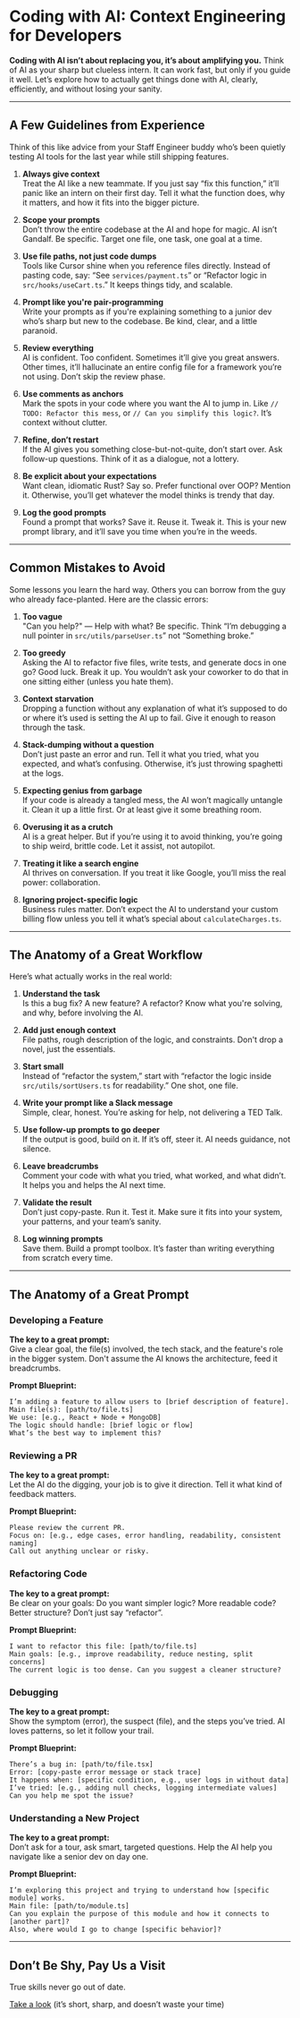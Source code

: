 # Coding with AI: Context Engineering for Developers

**Coding with AI isn’t about replacing you, it’s about amplifying you.** 
Think of AI as your sharp but clueless intern. It can work fast, but only if you guide it well.
Let’s explore how to actually get things done with AI, clearly, efficiently, and without losing your sanity.

---

## A Few Guidelines from Experience

Think of this like advice from your Staff Engineer buddy who’s been quietly testing AI tools for the last year while still shipping features.

1. **Always give context**\
   Treat the AI like a new teammate. If you just say “fix this function,” it’ll panic like an intern on their first day. Tell it what the function does, why it matters, and how it fits into the bigger picture.

2. **Scope your prompts**\
   Don’t throw the entire codebase at the AI and hope for magic. AI isn’t Gandalf. Be specific. Target one file, one task, one goal at a time.

3. **Use file paths, not just code dumps**\
   Tools like Cursor shine when you reference files directly. Instead of pasting code, say: “See `services/payment.ts`” or “Refactor logic in `src/hooks/useCart.ts`.” It keeps things tidy, and scalable.

4. **Prompt like you're pair-programming**\
   Write your prompts as if you're explaining something to a junior dev who’s sharp but new to the codebase. Be kind, clear, and a little paranoid.

5. **Review everything**\
   AI is confident. Too confident. Sometimes it’ll give you great answers. Other times, it’ll hallucinate an entire config file for a framework you’re not using. Don’t skip the review phase.

6. **Use comments as anchors**\
   Mark the spots in your code where you want the AI to jump in. Like `// TODO: Refactor this mess`, or `// Can you simplify this logic?`. It’s context without clutter.

7. **Refine, don’t restart**\
   If the AI gives you something close-but-not-quite, don’t start over. Ask follow-up questions. Think of it as a dialogue, not a lottery.

8. **Be explicit about your expectations**\
   Want clean, idiomatic Rust? Say so. Prefer functional over OOP? Mention it. Otherwise, you’ll get whatever the model thinks is trendy that day.

9. **Log the good prompts**\
   Found a prompt that works? Save it. Reuse it. Tweak it. This is your new prompt library, and it’ll save you time when you’re in the weeds.

---

## Common Mistakes to Avoid

Some lessons you learn the hard way. Others you can borrow from the guy who already face-planted. Here are the classic errors:

1. **Too vague**\
   "Can you help?" — Help with what? Be specific. Think “I’m debugging a null pointer in `src/utils/parseUser.ts`” not “Something broke.”

2. **Too greedy**\
   Asking the AI to refactor five files, write tests, and generate docs in one go? Good luck. Break it up. You wouldn’t ask your coworker to do that in one sitting either (unless you hate them).

3. **Context starvation**\
   Dropping a function without any explanation of what it’s supposed to do or where it’s used is setting the AI up to fail. Give it enough to reason through the task.

4. **Stack-dumping without a question**\
   Don’t just paste an error and run. Tell it what you tried, what you expected, and what’s confusing. Otherwise, it’s just throwing spaghetti at the logs.

5. **Expecting genius from garbage**\
   If your code is already a tangled mess, the AI won’t magically untangle it. Clean it up a little first. Or at least give it some breathing room.

6. **Overusing it as a crutch**\
   AI is a great helper. But if you’re using it to avoid thinking, you’re going to ship weird, brittle code. Let it assist, not autopilot.

7. **Treating it like a search engine**\
   AI thrives on conversation. If you treat it like Google, you’ll miss the real power: collaboration.

8. **Ignoring project-specific logic**\
   Business rules matter. Don’t expect the AI to understand your custom billing flow unless you tell it what’s special about `calculateCharges.ts`.

---

## The Anatomy of a Great Workflow

Here’s what actually works in the real world:

1. **Understand the task**\
   Is this a bug fix? A new feature? A refactor? Know what you're solving, and why, before involving the AI.

2. **Add just enough context**\
   File paths, rough description of the logic, and constraints. Don't drop a novel, just the essentials.

3. **Start small**\
   Instead of “refactor the system,” start with “refactor the logic inside `src/utils/sortUsers.ts` for readability.” One shot, one file.

4. **Write your prompt like a Slack message**\
   Simple, clear, honest. You’re asking for help, not delivering a TED Talk.

5. **Use follow-up prompts to go deeper**\
   If the output is good, build on it. If it’s off, steer it. AI needs guidance, not silence.

6. **Leave breadcrumbs**\
   Comment your code with what you tried, what worked, and what didn’t. It helps you and helps the AI next time.

7. **Validate the result**\
   Don’t just copy-paste. Run it. Test it. Make sure it fits into your system, your patterns, and your team’s sanity.

8. **Log winning prompts**\
   Save them. Build a prompt toolbox. It’s faster than writing everything from scratch every time.

---

## The Anatomy of a Great Prompt

### Developing a Feature

**The key to a great prompt:**\
Give a clear goal, the file(s) involved, the tech stack, and the feature's role in the bigger system. Don't assume the AI knows the architecture, feed it breadcrumbs.

**Prompt Blueprint:**

```
I’m adding a feature to allow users to [brief description of feature].
Main file(s): [path/to/file.ts]
We use: [e.g., React + Node + MongoDB]
The logic should handle: [brief logic or flow]
What’s the best way to implement this?
```

### Reviewing a PR

**The key to a great prompt:**\
Let the AI do the digging, your job is to give it direction. Tell it what kind of feedback matters.

**Prompt Blueprint:**

```
Please review the current PR.
Focus on: [e.g., edge cases, error handling, readability, consistent naming]
Call out anything unclear or risky.
```

### Refactoring Code

**The key to a great prompt:**\
Be clear on your goals: Do you want simpler logic? More readable code? Better structure? Don’t just say “refactor”.

**Prompt Blueprint:**

```
I want to refactor this file: [path/to/file.ts]
Main goals: [e.g., improve readability, reduce nesting, split concerns]
The current logic is too dense. Can you suggest a cleaner structure?
```

### Debugging

**The key to a great prompt:**\
Show the symptom (error), the suspect (file), and the steps you’ve tried. AI loves patterns, so let it follow your trail.

**Prompt Blueprint:**

```
There’s a bug in: [path/to/file.tsx]
Error: [copy-paste error message or stack trace]
It happens when: [specific condition, e.g., user logs in without data]
I’ve tried: [e.g., adding null checks, logging intermediate values]
Can you help me spot the issue?
```

### Understanding a New Project

**The key to a great prompt:**\
Don’t ask for a tour, ask smart, targeted questions. Help the AI help you navigate like a senior dev on day one.

**Prompt Blueprint:**

```
I’m exploring this project and trying to understand how [specific module] works.
Main file: [path/to/module.ts]
Can you explain the purpose of this module and how it connects to [another part]?
Also, where would I go to change [specific behavior]?
```

---

## Don’t Be Shy, Pay Us a Visit

True skills never go out of date.

[Take a look](https://www.bytestoskills.co/) (it’s short, sharp, and doesn’t waste your time)

